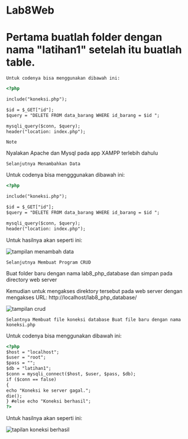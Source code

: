 # Lab8Web

# Pertama buatlah folder dengan nama "latihan1" setelah itu buatlah table.

`Untuk codenya bisa menggunakan dibawah ini:`

```html
<?php

include("koneksi.php");

$id = $_GET["id"];
$query = "DELETE FROM data_barang WHERE id_barang = $id ";

mysqli_query($conn, $query);
header("location: index.php");
```

`Note` 

Nyalakan Apache dan Mysql pada app XAMPP terlebih dahulu


`Selanjutnya Menambahkan Data`


Untuk codenya bisa mengggunakan dibawah ini:

```html
<?php

include("koneksi.php");

$id = $_GET["id"];
$query = "DELETE FROM data_barang WHERE id_barang = $id ";

mysqli_query($conn, $query);
header("location: index.php");

```
Untuk hasilnya akan seperti ini:

![tampilan menambah data](https://github.com/MikaelRivaldo/Lab8Web/assets/115770247/886fb989-7ce0-4506-8e5e-b9ad62ba1f56)

`Selanjutnya Membuat Program CRUD`

Buat folder baru dengan nama lab8_php_database dan simpan pada directory web server

Kemudian untuk mengakses direktory tersebut pada web server dengan mengakses URL:
http://localhost/lab8_php_database/

![tampilan crud](https://github.com/MikaelRivaldo/Lab8Web/assets/115770247/d57ae73f-35f3-4afd-aa13-4699256af602)


`Selantnya Membuat file koneksi database
Buat file baru dengan nama koneksi.php`

Untuk codenya bisa menggunakan dibawah ini:

```html
<?php
$host = "localhost";
$user = "root";
$pass = "";
$db = "latihan1";
$conn = mysqli_connect($host, $user, $pass, $db);
if ($conn == false)
{
echo "Koneksi ke server gagal.";
die();
} #else echo "Koneksi berhasil";
?>
```

Untuk hasilnya akan seperti ini:

![tapilan koneksi berhasil](https://github.com/MikaelRivaldo/Lab8Web/assets/115770247/10085817-84c5-4896-933e-4407f75d7977)
